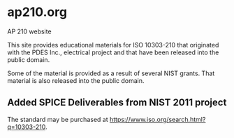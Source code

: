 # ap210.org
AP 210 website

This site provides educational materials for ISO 10303-210 that originated with the PDES Inc., electrical project and that have been released into the public domain.

Some of the material is provided as a result of several NIST grants. That material is also released into the public domain.

## Added SPICE Deliverables from NIST 2011 project

The standard may be purchased at https://www.iso.org/search.html?q=10303-210.
